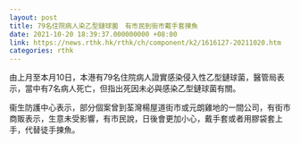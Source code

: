 ```yaml
---
layout: post
title: 79名住院病人染乙型鏈球菌　有市民到街市戴手套揀魚
date: 2021-10-20 18:39:37.000000000 +08:00
link: https://news.rthk.hk/rthk/ch/component/k2/1616127-20211020.htm
categories: rthk
---
```


由上月至本月10日，本港有79名住院病人證實感染侵入性乙型鏈球菌，醫管局表示，當中有7名病人死亡，但指出死因未必與感染乙型鏈球菌有關。

衞生防護中心表示，部分個案曾到荃灣楊屋道街市或元朗雞地的一間公司，有街市商販表示，生意未受影響，有市民說，日後會更加小心，戴手套或者用膠袋套上手，代替徒手揀魚。
